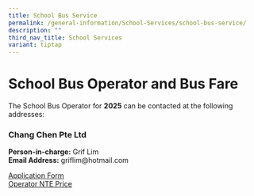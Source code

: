 ```yaml
---
title: School Bus Service
permalink: /general-information/School-Services/school-bus-service/
description: ""
third_nav_title: School Services
variant: tiptap
---
```

<h1>School Bus Operator and Bus Fare</h1>
<p>The School Bus Operator for <strong>2025</strong> can be contacted at the
following addresses:</p>
<h3>Chang Chen Pte Ltd</h3>
<p><strong>Person-in-charge:</strong> Grif Lim
<br><strong>Email Address:</strong> griflim@hotmail.com
<br>
</p>
<p><a href="https://go.gov.sg/pepsschoolbus2026" rel="noopener noreferrer nofollow" target="_blank">Application Form</a> 
<br><a href="/files/not%20to%20exceed%20price.pdf" rel="noopener noreferrer nofollow" target="_blank">Operator NTE Price</a>
</p>